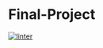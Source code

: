 # Final-Project
[![linter](https://github.com/Ferna-S/Final-Project/workflows/linter/badge.svg)](https://github.com/marketplace/actions/super-linter)
